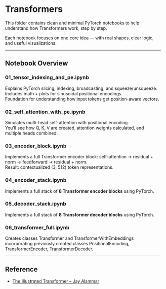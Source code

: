# Transformers

This folder contains clean and minimal PyTorch notebooks to help understand how Transformers work, step by step.

Each notebook focuses on one core idea — with real shapes, clear logic, and useful visualizations.

---

## Notebook Overview

### 01_tensor_indexing_and_pe.ipynb  
Explains PyTorch slicing, indexing, broadcasting, and squeeze/unsqueeze.  
Includes math + plots for sinusoidal positional encodings.  
Foundation for understanding how input tokens get position-aware vectors.

### 02_self_attention_with_pe.ipynb  
Simulates multi-head self-attention with positional encoding.  
You’ll see how Q, K, V are created, attention weights calculated, and multiple heads combined.

### 03_encoder_block.ipynb  
Implements a full Transformer encoder block: self-attention → residual + norm → feedforward → residual + norm.  
Result: contextualized (3, 512) token representations.

### 04_encoder_stack.ipynb
Implements a full stack of **8 Transformer encoder blocks** using PyTorch.

### 05_decoder_stack.ipynb
Implements a full stack of **8 Transformer decoder blocks** using PyTorch.

### 06_transformer_full.ipynb
Creates classes Transformer and TransformerWithEmbeddings incorporating previously created classes PositionalEncoding, TransformerEncoder, TransformerDecoder.


---

## Reference

- [The Illustrated Transformer – Jay Alammar](https://jalammar.github.io/illustrated-transformer/)
